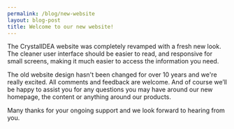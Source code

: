 ```yaml
---
permalink: /blog/new-website
layout: blog-post
title: Welcome to our new website!
---
```


The CrystalIDEA website was completely revamped with a fresh new look. The cleaner user interface should be easier to read, and responsive for small screens, making it much easier to access the information you need.

<!--more-->

The old website design hasn't been changed for over 10 years and we're really excited. All comments and feedback are welcome. And of course we’ll be happy to assist you for any questions you may have around our new homepage, the content or anything around our products.

Many thanks for your ongoing support and we look forward to hearing from you.